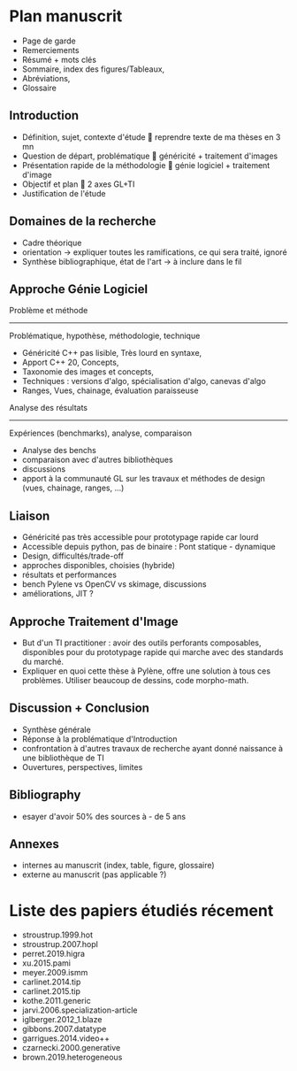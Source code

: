 Plan manuscrit
===
* Page de garde
* Remerciements
* Résumé + mots clés
* Sommaire, index des figures/Tableaux, 
* Abréviations, 
* Glossaire

Introduction
--- 

* Définition, sujet, contexte d'étude  reprendre texte de ma thèses en 3 mn
* Question de départ, problématique  généricité + traitement d'images
* Présentation rapide de la méthodologie  génie logiciel + traitement d'image
* Objectif et plan  2 axes GL+TI
* Justification de l'étude
 
 
Domaines de la recherche
---

* Cadre théorique
* orientation -> expliquer toutes les ramifications, ce qui sera traité, ignoré
* Synthèse bibliographique, état de l'art ->  à inclure dans le fil


Approche Génie Logiciel
---

Problème et méthode
___

Problématique, hypothèse, méthodologie, technique

* Généricité C++ pas lisible, Très lourd en syntaxe,
* Apport C++ 20, Concepts,
* Taxonomie des images et concepts,
* Techniques : versions d'algo, spécialisation d'algo, canevas d'algo
* Ranges, Vues, chainage, évaluation paraisseuse

Analyse des résultats
___

Expériences (benchmarks), analyse, comparaison
* Analyse des benchs
* comparaison avec d'autres bibliothèques
* discussions
* apport à la communauté GL sur les travaux et méthodes de design (vues, chainage, ranges, …)


Liaison
---

* Généricité pas très accessible pour prototypage rapide car lourd
* Accessible depuis python, pas de binaire : Pont statique - dynamique
* Design, difficultés/trade-off
* approches disponibles, choisies (hybride)
* résultats et performances
* bench Pylene vs OpenCV vs skimage, discussions
* améliorations, JIT ?

Approche Traitement d'Image
---

* But d'un TI practitioner : avoir des outils perforants composables,
  disponibles pour du prototypage rapide qui marche avec des standards du marché.
* Expliquer en quoi cette thèse à Pylène, offre une solution à tous ces problèmes.
  Utiliser beaucoup de dessins, code morpho-math.

Discussion + Conclusion
---

* Synthèse générale
* Réponse à la problématique d'Introduction
* confrontation à d'autres travaux de recherche ayant donné naissance à une bibliothèque de TI
* Ouvertures, perspectives, limites

Bibliography
---
* esayer d'avoir 50% des sources à - de 5 ans 

Annexes
---

* internes au manuscrit (index, table, figure, glossaire)
* externe au manuscrit (pas applicable ?)


Liste des papiers étudiés récement
===

* stroustrup.1999.hot
* stroustrup.2007.hopl
* perret.2019.higra
* xu.2015.pami
* meyer.2009.ismm
* carlinet.2014.tip
* carlinet.2015.tip
* kothe.2011.generic
* jarvi.2006.specialization-article
* iglberger.2012_1.blaze
* gibbons.2007.datatype
* garrigues.2014.video++
* czarnecki.2000.generative
* brown.2019.heterogeneous
